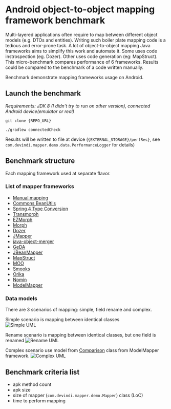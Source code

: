 # Android object-to-object mapping framework benchmark

Multi-layered applications often require to map between different object models (e.g. DTOs and entities). Writing such boiler plate mapping code is a tedious and error-prone task. A lot of object-to-object mapping Java frameworks aims to simplify this work and automate it. Some uses code instrospection (eg. Dozer). Other uses code generation (eg: MapStruct). This micro-benchmark compares performance of 6 frameworks. Results could be compared to the benchmark of a code written manually.  

Benchmark demonstrate mapping frameworks usage on Android.

## Launch the benchmark

_Requirements: JDK 8 (I didn't try to run on other version), connected Android device(emulator or real)_

[//]: <> (todo update repo url after publishing)
`git clone {REPO_URL}` 

`./gradlew connectedCheck`

Results will be written to file at device (`{EXTERNAL_STORAGE}/perfRes}`, see `com.devindi.mapper.demo.data.PerformanceLogger` for details)

[//]: <> (todo how to run specified test on specified mapper)
[//]: <> (todo how to static measurements with grep)
[//]: <> (todo how to open test result pages)

## Benchmark structure

Each mapping framework used at separate flavor.

### List of mapper frameworks
* [Manual mapping]()
* [Commons BeanUtils](http://commons.apache.org/proper/commons-beanutils/)
* [Spring 4 Type Conversion](https://docs.spring.io/spring/docs/4.3.x/spring-framework-reference/html/validation.html#core-convert)
* [Transmorph](https://github.com/cchabanois/transmorph)
* [EZMorph](http://ezmorph.sourceforge.net/)
* [Morph](http://morph.sourceforge.net/)
* [Dozer](http://dozer.sourceforge.net/)
* [JMapper](https://github.com/jmapper-framework/jmapper-core)
* [java-object-merger](https://sourceforge.net/projects/javaobjectmerger/)
* [GeDA](http://www.inspire-software.com/confluence/display/GeDA/GeDA+-+Generic+DTO+Assembler)
* [JBeanMapper](http://jbeanmapper.sourceforge.net/)
* [MapStruct](http://mapstruct.org/)
* [MOO](https://github.com/geoffreywiseman/Moo)
* [Smooks](http://www.smooks.org/)
* [Orika](http://orika-mapper.github.io/orika-docs/)
* [Nomin](http://nomin.sourceforge.net/)
* [ModelMapper](http://modelmapper.org/)

### Data models

There are 3 scenarios of mapping: simple, field rename and complex.

Simple scenario is mapping between identical classes  
![Simple UML](https://bitbucket.org/mikhin/comparison-demo/raw/f72ed17b30b1d2bc2a7567053b2f3485e55f3a67/uml/simple.png)

Rename scenario is mapping between identical classes, but one field is renamed
![Rename UML](https://bitbucket.org/mikhin/comparison-demo/raw/f72ed17b30b1d2bc2a7567053b2f3485e55f3a67/uml/rename.png)

Complex scenario use model from [Comparison](https://github.com/jhalterman/modelmapper/blob/master/core/src/test/java/org/modelmapper/performance/Comparison.java) class from ModelMapper framework.
![Complex UML](https://bitbucket.org/mikhin/comparison-demo/raw/f72ed17b30b1d2bc2a7567053b2f3485e55f3a67/uml/complex.png)

[//]: <> (todo describe instrumented and unit tests)

## Benchmark criteria list

* apk method count
* apk size
* size of mapper (`com.devindi.mapper.demo.Mapper`) class (LoC)
* time to perform mapping

[//]: <> (todo credits, contributing, result)

